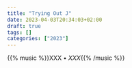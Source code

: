 ```yaml
---
title: "Trying Out J"
date: 2023-04-03T20:34:03+02:00
draft: true
tags: []
categories: ["2023"]
---
```


{{% music %}}XXX • _XXX_{{% /music %}}
